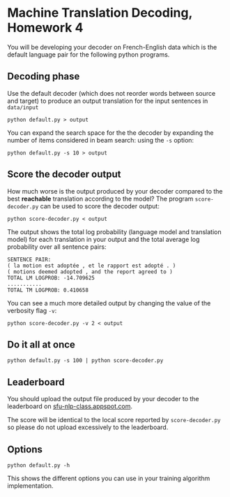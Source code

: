 
# Machine Translation Decoding, Homework 4

You will be developing your decoder on French-English data which
is the default language pair for the following python programs.

## Decoding phase

Use the default decoder (which does not reorder words between source
and target) to produce an output translation for the input sentences
in `data/input`

    python default.py > output

You can expand the search space for the the decoder by expanding
the number of items considered in beam search: using the `-s` option:

    python default.py -s 10 > output

## Score the decoder output

How much worse is the output produced by your decoder compared to
the best **reachable** translation according to the model? The
program `score-decoder.py` can be used to score the decoder output:

    python score-decoder.py < output

The output shows the total log probability (language model and
translation model) for each translation in your output and the total
average log probability over all sentence pairs:

    SENTENCE PAIR:
    ( la motion est adoptée , et le rapport est adopté . )
    ( motions deemed adopted , and the report agreed to )
    TOTAL LM LOGPROB: -14.709625
    ...........
    TOTAL TM LOGPROB: 0.410658

You can see a much more detailed output by changing the value of
the verbosity flag `-v`:

    python score-decoder.py -v 2 < output

## Do it all at once

    python default.py -s 100 | python score-decoder.py

## Leaderboard

You should upload the output file produced by your decoder to the
leaderboard on
[sfu-nlp-class.appspot.com](https://sfu-nlp-class.appspot.com).

The score will be identical to the local score reported by
`score-decoder.py` so please do not upload excessively to the
leaderboard.

## Options

    python default.py -h

This shows the different options you can use in your training
algorithm implementation.  

